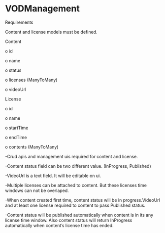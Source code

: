 # VODManagement
Requirements

Content and license models must be defined.


Content

o id

o name

o status

o licenses (ManyToMany)

o videoUrl

License

o id

o name

o startTime

o endTime

o contents (ManyToMany)

-Crud apis and management uis required for content and license.

-Content status field can be two different value. (InProgress, Published)

-VideoUrl is a text field. It will be editable on ui.

-Multiple licenses can be attached to content. But these licenses time windows can not be overlaped.

-When content created first time, content status will be in progress.VideoUrl and at least one license required to content to pass Published status.

-Content status will be published automatically when content is in its any license time window. Also content status will return InProgress automatically when content’s
license time has ended.
